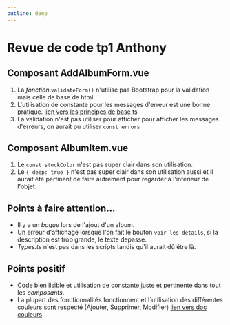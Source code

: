 ```yaml
---
outline: deep
---
```


# Revue de code tp1 Anthony

## Composant AddAlbumForm.vue

1. La _fonction_ `validateForm()` n'utilise pas Bootstrap pour la validation mais celle de base de html
2. L'utilisation de constante pour les messages d'erreur est une bonne pratique. [lien vers les principes de base ts](https://appweb.progwmj.ca/cours/cours-04)
3. La validation n'est pas utiliser pour afficher pour afficher les messages d'erreurs, on aurait pu utiliser `const errors`

## Composant AlbumItem.vue

1. Le `const stockColor` n'est pas super clair dans son utilisation.
2. Le `{ deep: true }` n'est pas super clair dans son utilisation aussi et il aurait été pertinent de faire autrement pour regarder à l'intérieur de l'objet.

## Points à faire attention...

- Il y a un _bogue_ lors de l'ajout d'un album.
- Un erreur d'affichage lorsque l'on fait le bouton `voir les details`, si la description est trop grande, le texte depasse.
- _Types.ts_ n'est pas dans les scripts tandis qu'il aurait dû être là.

## Points positif

- Code bien lisible et utilisation de constante juste et pertinente dans tout les _composants_.
- La plupart des fonctionnalités fonctionnent et l`utilisation des différentes couleurs sont respecté (Ajouter, Supprimer, Modifier)
  [lien vers doc couleurs](https://appweb.progwmj.ca/documentations/bonnes-pratiques/couleurs-ui)
